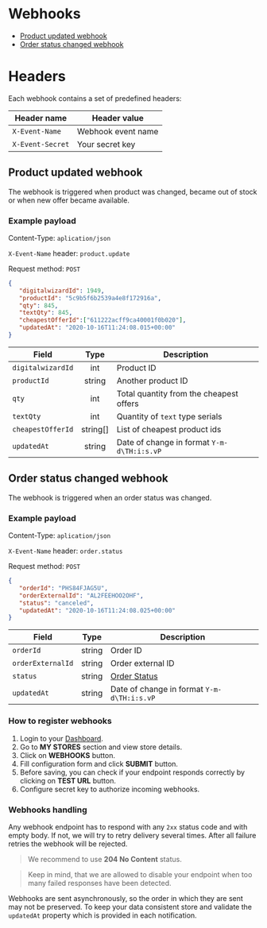 # Webhooks

* [Product updated webhook](#product-updated-webhook)
* [Order status changed webhook](#order-status-changed-webhook)

# Headers

Each webhook contains a set of predefined headers:

| Header name      | Header value       |
|------------------|--------------------|
| `X-Event-Name`   | Webhook event name |
| `X-Event-Secret` | Your secret key    |

## Product updated webhook

The webhook is triggered when product was changed, became out of stock or when new offer became available.

### Example payload

Content-Type: `aplication/json`

`X-Event-Name` header: `product.update`

Request method: `POST`

```json
{
   "digitalwizardId": 1949,
   "productId": "5c9b5f6b2539a4e8f172916a",
   "qty": 845,
   "textQty": 845,
   "cheapestOfferId":["611222acff9ca40001f0b020"],
   "updatedAt": "2020-10-16T11:24:08.015+00:00"
}
```

| Field             |   Type   | Description                                |
|-------------------|:--------:|--------------------------------------------|
| `digitalwizardId`       |   int    | Product ID                                 |
| `productId`       |  string  | Another product ID                         |
| `qty`             |   int    | Total quantity from the cheapest offers    |
| `textQty`         |   int    | Quantity of `text` type serials            |
| `cheapestOfferId` | string[] | List of cheapest product ids               |
| `updatedAt`       |  string  | Date of change in format `Y-m-d\TH:i:s.vP` |


## Order status changed webhook

The webhook is triggered when an order status was changed.

### Example payload

Content-Type: `aplication/json`

`X-Event-Name` header: `order.status`

Request method: `POST`

```json
{
   "orderId": "PHS84FJAG5U",
   "orderExternalId": "AL2FEEHOO2OHF",
   "status": "canceled",
   "updatedAt": "2020-10-16T11:24:08.025+00:00"
}
```

| Field             |  Type  | Description                                              |
|-------------------|:------:|----------------------------------------------------------|
| `orderId`         | string | Order ID                                                 |
| `orderExternalId` | string | Order external ID                                        |
| `status`          | string | [Order Status](../api/order/v1/README.md#order-statuses) |
| `updatedAt`       | string | Date of change in format `Y-m-d\TH:i:s.vP`               |

### How to register webhooks

1. Login to your [Dashboard](https://www.digitalwizard.com/integration/dashboard/stores).
2. Go to **MY STORES** section and view store details.
3. Click on **WEBHOOKS** button.
4. Fill configuration form and click **SUBMIT** button.
5. Before saving, you can check if your endpoint responds correctly by clicking on **TEST URL** button.
6. Configure secret key to authorize incoming webhooks.


### Webhooks handling

Any webhook endpoint has to respond with any `2xx` status code and with empty body. If not, we will try to retry delivery several times.
After all failure retries the webhook will be rejected.

> We recommend to use **204 No Content** status.

> Keep in mind, that we are allowed to disable your endpoint when too many failed responses have been detected.

Webhooks are sent asynchronously, so the order in which they are sent may not be preserved.
To keep your data consistent store and validate the `updatedAt` property which is provided in each notification.

